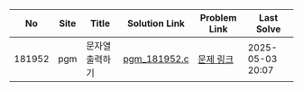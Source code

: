 | No     | Site | Title | Solution Link | Problem Link | Last Solve |
|--------|------|-------|----------------|--------------|-------------|
| 181952 | pgm | 문자열 출력하기 | [pgm_181952.c](pgm/pgm_181952.c) | [문제 링크](https://school.programmers.co.kr/learn/courses/30/lessons/181952) | 2025-05-03 20:07 |
